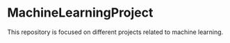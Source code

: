 # MachineLearningProject
This repository is focused on different projects related to machine learning.
